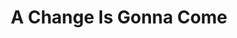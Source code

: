 ---
layout: songs
title: A Change Is Gonna Come
event: Sam Cooke Turned Away From Hotel 
category:
artist: Sam Cooke
released: 1962
video: https://www.youtube.com/embed/fPr3yvkHYsE
description: Lorem ipsum dolor sit amet, consectetur adipiscing elit, sed do eiusmod tempor incididunt ut labore et dolore magna aliqua. Semper quis lectus nulla at volutpat diam ut venenatis tellusLorem ipsum dolor sit amet, consectetur adipiscing elit, sed do eiusmod tempor incididunt ut labore et dolore magna aliqua. Semper quis lectus nulla at volutpat diam ut venenatis tellus
lyrics: |
    I was born by the river, in a little tent
    Oh, and just like the river
    I've been running ever since
    It's been a long
    A long time coming
    But I know a change gonna come
    Oh, yes it will
    It's been too hard living
    But I'm afraid to die
    'Cause I don't know what's up there
    Beyond the sky
    It's been a long
    A long time coming
    But I know a change gonna come
    Oh, yes it will
    I go to the movie
    And I go downtown
    Somebody keep telling me
    Don't hang around
    It's been a long
    A long time coming
    But I know, a change gonna come
    Oh, yes it will
    Then I go to my brother
    And I say, brother, help me please
    But he winds up, knockin' me
    Back down on my knees
    Oh, there been times that I thought
    I couldn't last for long
    But now I think I'm able, to carry on
    It's been a long
    A long time coming
    But I know a change gonna come
    Oh, yes it will
---